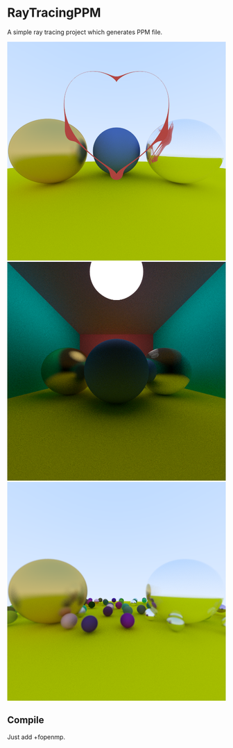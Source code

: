 # RayTracingPPM
A simple ray tracing project which generates PPM file.

![](Example_Image/Example5.png)
![](Example_Image/Example7.png)
![](Example_Image/Example8.png)

## Compile

Just add +fopenmp.